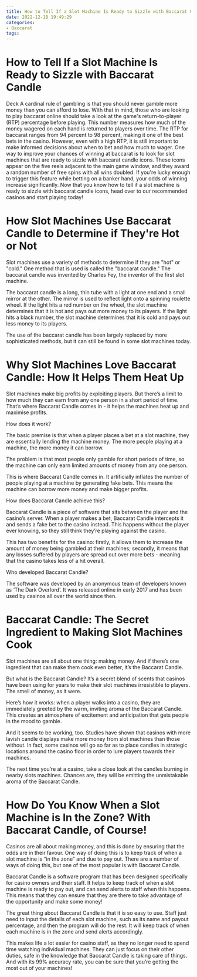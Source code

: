 ```yaml
---
title: How to Tell If a Slot Machine Is Ready to Sizzle with Baccarat Candle
date: 2022-12-18 19:49:29
categories:
- Baccarat
tags:
---
```



#  How to Tell If a Slot Machine Is Ready to Sizzle with Baccarat Candle
Deck
A cardinal rule of gambling is that you should never gamble more money than you can afford to lose. With that in mind, those who are looking to play baccarat online should take a look at the game's return-to-player (RTP) percentage before playing. This number measures how much of the money wagered on each hand is returned to players over time.
The RTP for baccarat ranges from 94 percent to 98 percent, making it one of the best bets in the casino. However, even with a high RTP, it is still important to make informed decisions about when to bet and how much to wager.
One way to improve your chances of winning at baccarat is to look for slot machines that are ready to sizzle with baccarat candle icons. These icons appear on the five reels adjacent to the main game window, and they award a random number of free spins with all wins doubled. If you're lucky enough to trigger this feature while betting on a banker hand, your odds of winning increase significantly.
Now that you know how to tell if a slot machine is ready to sizzle with baccarat candle icons, head over to our recommended casinos and start playing today!

#  How Slot Machines Use Baccarat Candle to Determine if They're Hot or Not

Slot machines use a variety of methods to determine if they are "hot" or "cold." One method that is used is called the "baccarat candle." The baccarat candle was invented by Charles Fey, the inventor of the first slot machine.

The baccarat candle is a long, thin tube with a light at one end and a small mirror at the other. The mirror is used to reflect light onto a spinning roulette wheel. If the light hits a red number on the wheel, the slot machine determines that it is hot and pays out more money to its players. If the light hits a black number, the slot machine determines that it is cold and pays out less money to its players.

The use of the baccarat candle has been largely replaced by more sophisticated methods, but it can still be found in some slot machines today.

#  Why Slot Machines Love Baccarat Candle: How It Helps Them Heat Up

Slot machines make big profits by exploiting players. But there’s a limit to how much they can earn from any one person in a short period of time. That’s where Baccarat Candle comes in - it helps the machines heat up and maximise profits.

How does it work?

The basic premise is that when a player places a bet at a slot machine, they are essentially lending the machine money. The more people playing at a machine, the more money it can borrow.

The problem is that most people only gamble for short periods of time, so the machine can only earn limited amounts of money from any one person.

This is where Baccarat Candle comes in. It artificially inflates the number of people playing at a machine by generating fake bets. This means the machine can borrow more money and make bigger profits.

How does Baccarat Candle achieve this?

Baccarat Candle is a piece of software that sits between the player and the casino’s server. When a player makes a bet, Baccarat Candle intercepts it and sends a fake bet to the casino instead. This happens without the player ever knowing, so they still think they’re playing against the casino.

This has two benefits for the casino: firstly, it allows them to increase the amount of money being gambled at their machines; secondly, it means that any losses suffered by players are spread out over more bets - meaning that the casino takes less of a hit overall.

Who developed Baccarat Candle?

The software was developed by an anonymous team of developers known as ‘The Dark Overlord’. It was released online in early 2017 and has been used by casinos all over the world since then.

#  Baccarat Candle: The Secret Ingredient to Making Slot Machines Cook

Slot machines are all about one thing: making money. And if there’s one ingredient that can make them cook even better, it’s the Baccarat Candle.

But what is the Baccarat Candle? It’s a secret blend of scents that casinos have been using for years to make their slot machines irresistible to players. The smell of money, as it were.

Here’s how it works: when a player walks into a casino, they are immediately greeted by the warm, inviting aroma of the Baccarat Candle. This creates an atmosphere of excitement and anticipation that gets people in the mood to gamble.

And it seems to be working, too. Studies have shown that casinos with more lavish candle displays make more money from slot machines than those without. In fact, some casinos will go so far as to place candles in strategic locations around the casino floor in order to lure players towards their machines.

The next time you’re at a casino, take a close look at the candles burning in nearby slots machines. Chances are, they will be emitting the unmistakable aroma of the Baccarat Candle.

#  How Do You Know When a Slot Machine is In the Zone? With Baccarat Candle, of Course!

Casinos are all about making money, and this is done by ensuring that the odds are in their favour. One way of doing this is to keep track of when a slot machine is “in the zone” and due to pay out. There are a number of ways of doing this, but one of the most popular is with Baccarat Candle.

Baccarat Candle is a software program that has been designed specifically for casino owners and their staff. It helps to keep track of when a slot machine is ready to pay out, and can send alerts to staff when this happens. This means that they can ensure that they are there to take advantage of the opportunity and make some money!

The great thing about Baccarat Candle is that it is so easy to use. Staff just need to input the details of each slot machine, such as its name and payout percentage, and then the program will do the rest. It will keep track of when each machine is in the zone and send alerts accordingly.

This makes life a lot easier for casino staff, as they no longer need to spend time watching individual machines. They can just focus on their other duties, safe in the knowledge that Baccarat Candle is taking care of things. And with its 99% accuracy rate, you can be sure that you’re getting the most out of your machines!